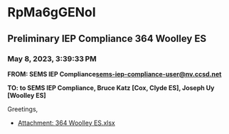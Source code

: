 # RpMa6gGENoI
## Preliminary IEP Compliance 364 Woolley ES
### May 8, 2023, 3:39:33 PM
**FROM: SEMS IEP Compliance<sems-iep-compliance-user@nv.ccsd.net>**

**TO: to SEMS IEP Compliance, Bruce Katz [Cox, Clyde ES], Joseph Uy [Woolley ES]**


Greetings, 





* [Attachment: 364 Woolley ES.xlsx](RpMa6gGENoI-attachment-1.xlsx)

